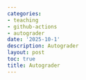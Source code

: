```yaml
---
categories:
- teaching
- github-actions
- autograder
date: '2025-10-1'
description: Autograder
layout: post
toc: true
title: Autograder
---
```

